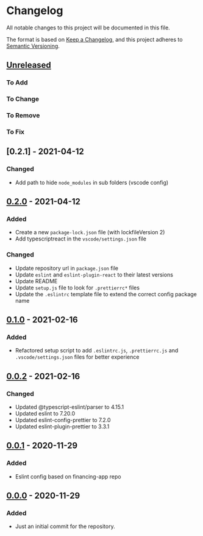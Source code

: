 # Changelog

All notable changes to this project will be documented in this file.

The format is based on [Keep a Changelog](https://keepachangelog.com/en/1.0.0/),
and this project adheres to [Semantic Versioning](https://semver.org/spec/v2.0.0.html).

## [Unreleased]

### To Add

### To Change

### To Remove

### To Fix

## [0.2.1] - 2021-04-12

### Changed

- Add path to hide `node_modules` in sub folders (vscode config)

## [0.2.0] - 2021-04-12

### Added

- Create a new `package-lock.json` file (with lockfileVersion 2)
- Add typescriptreact in the `vscode/settings.json` file

### Changed

- Update repository url in `package.json` file
- Update `eslint` and `eslint-plugin-react` to their latest versions
- Update README
- Update `setup.js` file to look for `.prettierrc*` files
- Update the `.eslintrc` template file to extend the correct config package name

## [0.1.0] - 2021-02-16

### Added

- Refactored setup script to add `.eslintrc.js`, `.prettierrc.js` and `.vscode/settings.json` files for better experience

## [0.0.2] - 2021-02-16

### Changed

- Updated @typescript-eslint/parser to 4.15.1
- Updated eslint to 7.20.0
- Updated eslint-config-prettier to 7.2.0
- Updated eslint-plugin-prettier to 3.3.1

## [0.0.1] - 2020-11-29

### Added

- Eslint config based on financing-app repo

## [0.0.0] - 2020-11-29

### Added

- Just an initial commit for the repository.

[unreleased]: https://github.com/azedo/eslint-config-azedo/compare/v0.2.0...main
[0.2.0]: https://github.com/azedo/eslint-config-azedo/releases/tag/v0.2.0
[0.1.0]: https://github.com/azedo/eslint-config-azedo/releases/tag/v0.1.0
[0.0.2]: https://github.com/azedo/eslint-config-azedo/releases/tag/v0.0.2
[0.0.1]: https://github.com/azedo/eslint-config-azedo/releases/tag/v0.0.1
[0.0.0]: https://github.com/azedo/eslint-config-azedo/releases/tag/v0.0.0
